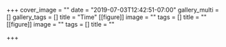 +++
cover_image = ""
date = "2019-07-03T12:42:51-07:00"
gallery_multi = []
gallery_tags = []
title = "Time"
[[figure]]
image = ""
tags = []
title = ""
[[figure]]
image = ""
tags = []
title = ""

+++
